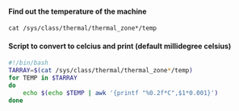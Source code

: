 #### Find out the temperature of the machine
```cat /sys/class/thermal/thermal_zone*/temp```

#### Script to convert to celcius and print (default millidegree celsius)
```bash
#!/bin/bash
TARRAY=$(cat /sys/class/thermal/thermal_zone*/temp)
for TEMP in $TARRAY
do
	echo $(echo $TEMP | awk '{printf "%0.2f*C",$1*0.001}')
done
```
